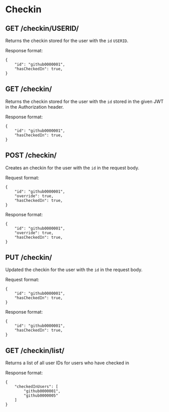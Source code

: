 Checkin
=======

GET /checkin/USERID/
-----------------

Returns the checkin stored for the user with the `id` `USERID`.

Response format:
```
{
	"id": "github0000001",
	"hasCheckedIn": true,
}
```

GET /checkin/
----------

Returns the checkin stored for the user with the `id` stored in the given JWT in the Authorization header.

Response format:
```
{
	"id": "github0000001",
	"hasCheckedIn": true,
}
```

POST /checkin/
-----------

Creates an checkin for the user with the `id` in the request body.

Request format:
```
{
	"id": "github0000001",
	"override": true,
	"hasCheckedIn": true,
}
```

Response format:
```
{
	"id": "github0000001",
	"override": true,
	"hasCheckedIn": true,
}
```

PUT /checkin/
----------

Updated the checkin for the user with the `id` in the request body.

Request format:
```
{
	"id": "github0000001",
	"hasCheckedIn": true,
}
```

Response format:
```
{
	"id": "github0000001",
	"hasCheckedIn": true,
}
```

GET /checkin/list/
----------

Returns a list of all user IDs for users who have checked in

Response format:
```
{
	"checkedInUsers": [
		"github0000001",
		"github0000005"
	]
}
```
